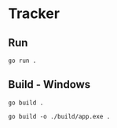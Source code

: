 # Tracker

## Run

```
go run .
```

## Build - Windows

```
go build .
```

```
go build -o ./build/app.exe .
```

